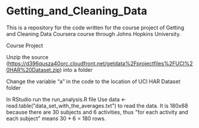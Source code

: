 
Getting_and_Cleaning_Data
=========================
This is a repository for the code written for the course project of Getting and Cleaning Data Coursera course through Johns Hopkins University.

Course Project

Unzip the source (https://d396qusza40orc.cloudfront.net/getdata%2Fprojectfiles%2FUCI%20HAR%20Dataset.zip) into a folder 

Change the variable “a” in the code to the location of UCI HAR Dataset folder

In RStudio run the run_analysis.R file
Use data <- read.table("data_set_with_the_averages.txt") to read the data. It is 180x68 because there are 30 subjects and 6 activities, thus "for each activity and each subject" means 30 * 6 = 180 rows. 

